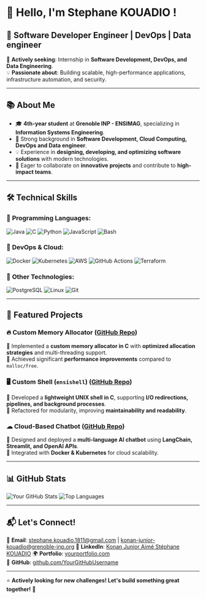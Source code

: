 # 👋 Hello, I'm Stephane KOUADIO !

## 🚀 Software Developer Engineer | DevOps | Data engineer

🎯 **Actively seeking**: Internship in **Software Development, DevOps, and Data Engineering**.  
💡 **Passionate about**: Building scalable, high-performance applications, infrastructure automation, and security.  

---

## 📚 About Me

- 🎓 **4th-year student** at **Grenoble INP - ENSIMAG**, specializing in **Information Systems Engineering**.
- 🔎 Strong background in **Software Development, Cloud Computing, DevOps and Data engineer**.
- 💡 Experience in **designing, developing, and optimizing software solutions** with modern technologies.
- 🤝 Eager to collaborate on **innovative projects** and contribute to **high-impact teams**.

---

## 🛠️ Technical Skills

### 🔹 **Programming Languages**:
![Java](https://img.shields.io/badge/Java-%23ED8B00.svg?style=flat-square&logo=java&logoColor=white)
![C](https://img.shields.io/badge/C-%2300599C.svg?style=flat-square&logo=c&logoColor=white)
![Python](https://img.shields.io/badge/Python-3670A0?style=flat-square&logo=python&logoColor=white)
![JavaScript](https://img.shields.io/badge/JavaScript-F7DF1E?style=flat-square&logo=javascript&logoColor=black)
![Bash](https://img.shields.io/badge/Bash-4EAA25?style=flat-square&logo=gnu-bash&logoColor=white)

### 🔹 **DevOps & Cloud**:
![Docker](https://img.shields.io/badge/Docker-2496ED?style=flat-square&logo=docker&logoColor=white)
![Kubernetes](https://img.shields.io/badge/Kubernetes-326CE5?style=flat-square&logo=kubernetes&logoColor=white)
![AWS](https://img.shields.io/badge/AWS-232F3E?style=flat-square&logo=amazon-aws&logoColor=white)
![GitHub Actions](https://img.shields.io/badge/GitHub_Actions-2088FF?style=flat-square&logo=github-actions&logoColor=white)
![Terraform](https://img.shields.io/badge/Terraform-623CE4?style=flat-square&logo=terraform&logoColor=white)

### 🔹 **Other Technologies**:
![PostgreSQL](https://img.shields.io/badge/PostgreSQL-336791?style=flat-square&logo=postgresql&logoColor=white)
![Linux](https://img.shields.io/badge/Linux-FCC624?style=flat-square&logo=linux&logoColor=black)
![Git](https://img.shields.io/badge/Git-F05032?style=flat-square&logo=git&logoColor=white)

---

## 📌 Featured Projects

### 🔥 **Custom Memory Allocator** ([GitHub Repo](#))
🔹 Implemented a **custom memory allocator in C** with **optimized allocation strategies** and multi-threading support.  
🔹 Achieved significant **performance improvements** compared to `malloc/free`.  

### 🖥️ **Custom Shell (`ensishell`)** ([GitHub Repo](#))
🔹 Developed a **lightweight UNIX shell in C**, supporting **I/O redirections, pipelines, and background processes**.  
🔹 Refactored for modularity, improving **maintainability and readability**.  

### ☁ **Cloud-Based Chatbot** ([GitHub Repo](#))
🔹 Designed and deployed a **multi-language AI chatbot** using **LangChain, Streamlit, and OpenAI APIs**.  
🔹 Integrated with **Docker & Kubernetes** for cloud scalability.  

---

## 📊 GitHub Stats

![Your GitHub Stats](https://github-readme-stats.vercel.app/api?username=YourGitHubUsername&show_icons=true&theme=dark&count_private=true)
![Top Languages](https://github-readme-stats.vercel.app/api/top-langs/?username=YourGitHubUsername&layout=compact&theme=dark)

---

## 📬 Let's Connect!

📧 **Email**: [stephane.kouadio.1811@gmail.com](mailto:stephane.kouadio.1811@gmail.com) | [konan-junior-kouadio@grenoble-inp.org](konan-junior-kouadio@grenoble-inp.org)
💼 **LinkedIn**: [Konan Junior Aimé Stéphane KOUADIO](https://www.linkedin.com/in/kouadio-konan-junior-aim%C3%A9-st%C3%A9phane/)
🌍 **Portfolio**: [yourportfolio.com](https://yourportfolio.com)  
🐙 **GitHub**: [github.com/YourGitHubUsername](https://github.com/SHoward225)  

---

⭐ **Actively looking for new challenges! Let's build something great together!** 🚀

